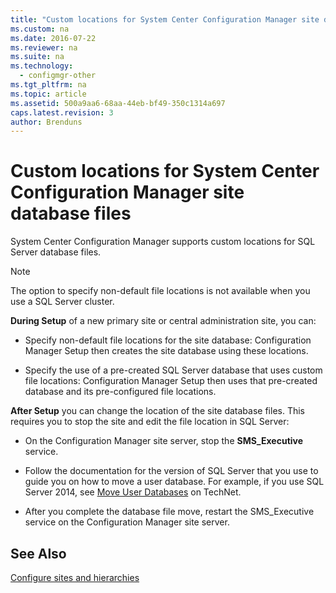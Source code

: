 ```yaml
---
title: "Custom locations for System Center Configuration Manager site database files"
ms.custom: na
ms.date: 2016-07-22
ms.reviewer: na
ms.suite: na
ms.technology: 
  - configmgr-other
ms.tgt_pltfrm: na
ms.topic: article
ms.assetid: 500a9aa6-68aa-44eb-bf49-350c1314a697
caps.latest.revision: 3
author: Brenduns
---
```

# Custom locations for System Center Configuration Manager site database files
 System Center Configuration Manager supports custom locations for SQL Server database files.  
  
> [!NOTE]  
>  The option to specify non-default file locations is not available when you use a SQL Server cluster.  
  
 **During Setup** of a new primary site or central administration site, you can:  
  
-   Specify non-default file locations for the site database: Configuration Manager Setup then creates the site database using these locations.  
  
-   Specify the use of a pre-created SQL Server database that uses custom file locations:  Configuration Manager Setup then uses that pre-created database and its pre-configured file locations.  
  
 **After Setup** you can change the location of the site database files. This requires you to stop the site and edit the file location in SQL Server:  
  
-   On the Configuration Manager site server, stop the **SMS_Executive** service.  
  
-   Follow the documentation for the version of SQL Server that you use to guide you on how to move a user database. For example, if you use SQL Server 2014, see [Move User Databases](https://technet.microsoft.com/library/ms345483\(v=sql.120\).aspx) on TechNet.  
  
-   After you complete the database file move, restart the SMS_Executive service on the Configuration Manager site server.  
  
## See Also
 [Configure sites and hierarchies](../../../../core/servers/deploy/configure/configure-sites-and-hierarchies.md)
 
